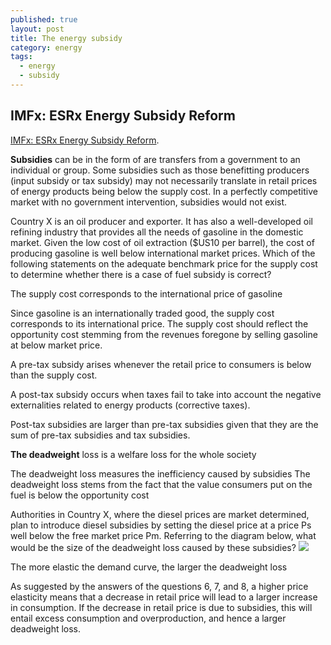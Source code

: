 ```yaml
---
published: true
layout: post
title: The energy subsidy
category: energy
tags:
  - energy
  - subsidy
---
```

## IMFx: ESRx Energy Subsidy Reform

[IMFx: ESRx Energy Subsidy Reform](https://courses.edx.org/courses/course-v1:IMFx+ESRx+1T2017/courseware/9f54fcdac1d4465e803a45148d4f0fd5/e3d83ded298b427c92abf245978eaa05/?child=first). 



**Subsidies** can be in the form of are transfers from a government to an individual or group. Some subsidies such as those benefitting producers (input subsidy or tax subsidy) may not necessarily translate in retail prices of energy products being below the supply cost. In a perfectly competitive market with no government intervention, subsidies would not exist.

Country X is an oil producer and exporter. It has also a well-developed oil refining industry that provides all the needs of gasoline in the domestic market. Given the low cost of oil extraction ($US10 per barrel), the cost of producing gasoline is well below international market prices. Which of the following statements on the adequate benchmark price for the supply cost to determine whether there is a case of fuel subsidy is correct?

The supply cost corresponds to the international price of gasoline

Since gasoline is an internationally traded good, the supply cost corresponds to its international price. The supply cost should reflect the opportunity cost stemming from the revenues foregone by selling gasoline at below market price.


A pre-tax subsidy arises whenever the retail price to consumers is below than the supply cost.



 A post-tax subsidy occurs when taxes fail to take into account the negative externalities related to energy products (corrective taxes).
 
 
 
 Post-tax subsidies are larger than pre-tax subsidies given that they are the sum of pre-tax subsidies and tax subsidies.
 
 
**The deadweight** loss is a welfare loss for the whole society

The deadweight loss measures the inefficiency caused by subsidies
The deadweight loss stems from the fact that the value consumers put on the fuel is below the opportunity cost
 
 
 Authorities in Country X, where the diesel prices are market determined, plan to introduce diesel subsidies by setting the diesel price at a price Ps well below the free market price Pm. Referring to the diagram below, what would be the size of the deadweight loss caused by these subsidies?
 ![](https://d37djvu3ytnwxt.cloudfront.net/assets/courseware/v1/250266597166b761da45402aaf725cd8/asset-v1:IMFx+ESRx+1T2017+type@asset+block/m1p1q5base.png)
 
 
 The more elastic the demand curve, the larger the deadweight loss

As suggested by the answers of the questions 6, 7, and 8, a higher price elasticity means that a decrease in retail price will lead to a larger increase in consumption. If the decrease in retail price is due to subsidies, this will entail excess consumption and overproduction, and hence a larger deadweight loss.
